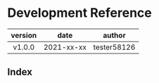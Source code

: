 # Development Reference 
|version|date|author|
|:---:|:---:|:---:|
|v1.0.0|2021-xx-xx|tester58126|
## Index
